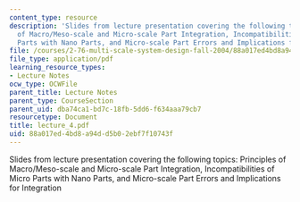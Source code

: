```yaml
---
content_type: resource
description: 'Slides from lecture presentation covering the following topics: Principles
  of Macro/Meso-scale and Micro-scale Part Integration, Incompatibilities of Micro
  Parts with Nano Parts, and Micro-scale Part Errors and Implications for Integration'
file: /courses/2-76-multi-scale-system-design-fall-2004/88a017ed4bd8a94dd5b02ebf7f10743f_lecture_4.pdf
file_type: application/pdf
learning_resource_types:
- Lecture Notes
ocw_type: OCWFile
parent_title: Lecture Notes
parent_type: CourseSection
parent_uid: dba74ca1-bd7c-18fb-5dd6-f634aaa79cb7
resourcetype: Document
title: lecture_4.pdf
uid: 88a017ed-4bd8-a94d-d5b0-2ebf7f10743f
---
```

Slides from lecture presentation covering the following topics: Principles of Macro/Meso-scale and Micro-scale Part Integration, Incompatibilities of Micro Parts with Nano Parts, and Micro-scale Part Errors and Implications for Integration


